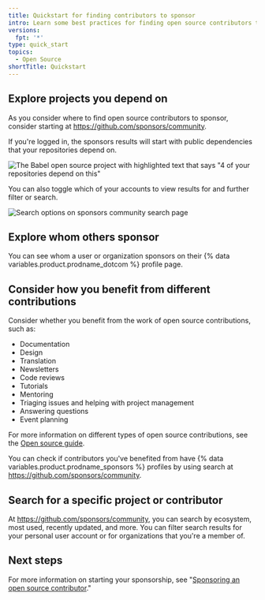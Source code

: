 ```yaml
---
title: Quickstart for finding contributors to sponsor
intro: Learn some best practices for finding open source contributors to sponsor.
versions:
  fpt: '*'
type: quick_start
topics:
  - Open Source
shortTitle: Quickstart
---
```


## Explore projects you depend on

As you consider where to find open source contributors to sponsor, consider starting at https://github.com/sponsors/community.

If you're logged in, the sponsors results will start with public dependencies that your repositories depend on.

![The Babel open source project with highlighted text that says "4 of your repositories depend on this"](/assets/images/help/sponsors/example-of-open-source-project-dependency.png)

You can also toggle which of your accounts to view results for and further filter or search.

![Search options on sponsors community search page](/assets/images/help/sponsors/sponsors-search-options.png)

## Explore whom others sponsor

You can see whom a user or organization sponsors on their {% data variables.product.prodname_dotcom %} profile page.

## Consider how you benefit from different contributions

Consider whether you benefit from the work of open source contributions, such as:
 - Documentation
 - Design
 - Translation
 - Newsletters
 - Code reviews
 - Tutorials
 - Mentoring
 - Triaging issues and helping with project management
 - Answering questions
 - Event planning

For more information on different types of open source contributions, see the [Open source guide](https://opensource.guide/how-to-contribute/#you-dont-have-to-contribute-code).

You can check if contributors you've benefited from have {% data variables.product.prodname_sponsors %} profiles by using search at https://github.com/sponsors/community.

## Search for a specific project or contributor

At https://github.com/sponsors/community, you can search by ecosystem, most used, recently updated, and more. You can filter search results for your personal user account or for organizations that you're a member of.

## Next steps

For more information on starting your sponsorship, see "[Sponsoring an open source contributor](/sponsors/sponsoring-open-source-contributors/sponsoring-an-open-source-contributor)."
